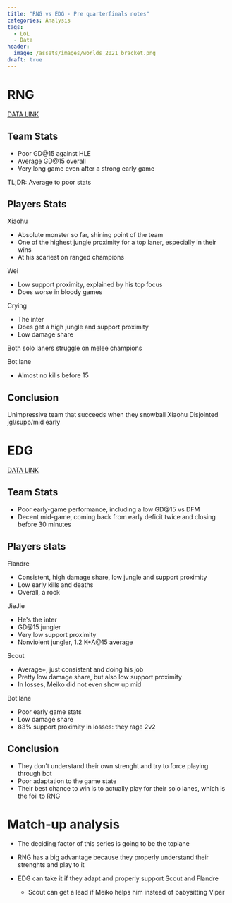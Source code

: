 ```yaml
---
title: "RNG vs EDG - Pre quarterfinals notes"
categories: Analysis
tags:
  - LoL
  - Data
header:
  image: /assets/images/worlds_2021_bracket.png
draft: true
---
```

# RNG

[DATA LINK](https://docs.google.com/spreadsheets/d/1TUE085BmLPy-ZNTVy61Exgrm1i8vaySlQsj_JPZDKDE/edit?usp=sharing)

## Team Stats

- Poor GD@15 against HLE
- Average GD@15 overall
- Very long game even after a strong early game

TL;DR: Average to poor stats

## Players Stats

Xiaohu

- Absolute monster so far, shining point of the team
- One of the highest jungle proximity for a top laner, especially in their wins
- At his scariest on ranged champions

Wei

- Low support proximity, explained by his top focus
- Does worse in bloody games

Crying

- The inter
- Does get a high jungle and support proximity
- Low damage share

Both solo laners struggle on melee champions

Bot lane

- Almost no kills before 15

## Conclusion

Unimpressive team that succeeds when they snowball Xiaohu
Disjointed jgl/supp/mid early

# EDG

[DATA LINK](https://docs.google.com/spreadsheets/d/11b17VPXljwtZumuy9fqCCCrRiUWuVewCMa-9lPnjj6c/edit?usp=sharing)

## Team Stats

- Poor early-game performance, including a low GD@15 vs DFM
- Decent mid-game, coming back from early deficit twice and closing before 30 minutes

## Players stats

Flandre

- Consistent, high damage share, low jungle and support proximity
- Low early kills and deaths
- Overall, a rock

JieJie

- He's the inter
- GD@15 jungler
- Very low support proximity
- Nonviolent jungler, 1.2 K+A@15 average

Scout

- Average+, just consistent and doing his job
- Pretty low damage share, but also low support proximity
- In losses, Meiko did not even show up mid

Bot lane

- Poor early game stats
- Low damage share
- 83% support proximity in losses: they rage 2v2

## Conclusion

- They don't understand their own strenght and try to force playing through bot
- Poor adaptation to the game state
- Their best chance to win is to actually play for their solo lanes, which is the foil to RNG

# Match-up analysis

- The deciding factor of this series is going to be the toplane

- RNG has a big advantage because they properly understand their strenghts and play to it

- EDG can take it if they adapt and properly support Scout and Flandre
  - Scout can get a lead if Meiko helps him instead of babysitting Viper
